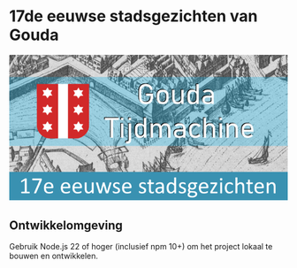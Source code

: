 # 17de eeuwse stadsgezichten van Gouda

![Social](app/public/social.png)

## Ontwikkelomgeving

Gebruik Node.js 22 of hoger (inclusief npm 10+) om het project lokaal te bouwen en ontwikkelen.
